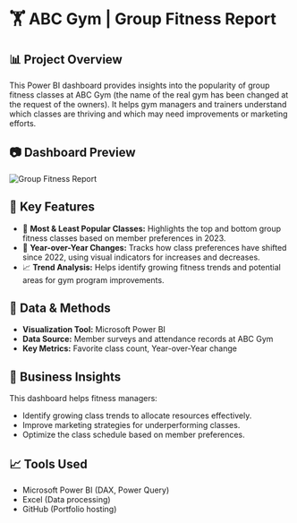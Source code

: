 # 🏋️ ABC Gym | Group Fitness Report

## 📊 Project Overview
This Power BI dashboard provides insights into the popularity of group fitness classes at ABC Gym (the name of the real gym has been changed at the request of the owners). It helps gym managers and trainers understand which classes are thriving and which may need improvements or marketing efforts.

## 📷 Dashboard Preview
![Group Fitness Report](screenshots/Group_Fitness_Report.png)

## 🌟 Key Features
- 📌 **Most & Least Popular Classes:** Highlights the top and bottom group fitness classes based on member preferences in 2023.
- 🔄 **Year-over-Year Changes:** Tracks how class preferences have shifted since 2022, using visual indicators for increases and decreases.
- 📈 **Trend Analysis:** Helps identify growing fitness trends and potential areas for gym program improvements.

## 🧮 Data & Methods
- **Visualization Tool:** Microsoft Power BI
- **Data Source:** Member surveys and attendance records at ABC Gym
- **Key Metrics:** Favorite class count, Year-over-Year change

## 💼 Business Insights
This dashboard helps fitness managers:
- Identify growing class trends to allocate resources effectively.
- Improve marketing strategies for underperforming classes.
- Optimize the class schedule based on member preferences.

## 📈 Tools Used
- Microsoft Power BI (DAX, Power Query)
- Excel (Data processing)
- GitHub (Portfolio hosting)
